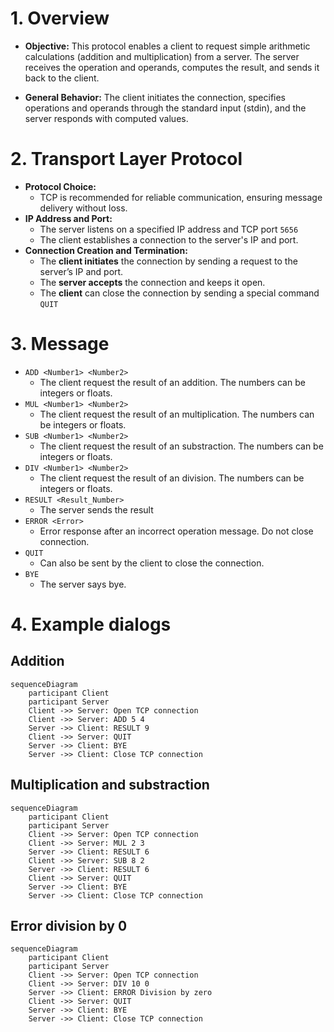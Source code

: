 # 1. Overview

- **Objective:** This protocol enables a client to request simple arithmetic calculations (addition and multiplication) from a server. The server receives the operation and operands, computes the result, and sends it back to the client.

- **General Behavior:** The client initiates the connection, specifies operations and operands through the standard input (stdin), and the server responds with computed values.

# 2. Transport Layer Protocol

- **Protocol Choice:** 
    - TCP is recommended for reliable communication, ensuring message delivery without loss.
- **IP Address and Port:**
    - The server listens on a specified IP address and TCP port `5656`
    - The client establishes a connection to the server's IP and port.
- **Connection Creation and Termination:**
    - The **client initiates** the connection by sending a request to the server’s IP and port.
    - The **server accepts** the connection and keeps it open.
    - The **client** can close the connection by sending a special command `QUIT`

# 3. Message

- `ADD <Number1> <Number2>`
    - The client request the result of an addition. The numbers can be integers or floats.
- `MUL <Number1> <Number2>`
    - The client request the result of an multiplication. The numbers can be integers or floats.
- `SUB <Number1> <Number2>`
    - The client request the result of an substraction. The numbers can be integers or floats.
- `DIV <Number1> <Number2>`
    - The client request the result of an division. The numbers can be integers or floats.
- `RESULT <Result_Number>`
    - The server sends the result
- `ERROR <Error>`
    - Error response after an incorrect operation message. Do not close connection.
- `QUIT`
    - Can also be sent by the client to close the connection.
- `BYE`
    - The server says bye.

# 4. Example dialogs

## Addition
```mermaid
sequenceDiagram
    participant Client
    participant Server
    Client ->> Server: Open TCP connection
    Client ->> Server: ADD 5 4
    Server ->> Client: RESULT 9
    Client ->> Server: QUIT
    Server ->> Client: BYE
    Server ->> Client: Close TCP connection
```

## Multiplication and substraction
```mermaid
sequenceDiagram
    participant Client
    participant Server
    Client ->> Server: Open TCP connection
    Client ->> Server: MUL 2 3
    Server ->> Client: RESULT 6
    Client ->> Server: SUB 8 2
    Server ->> Client: RESULT 6
    Client ->> Server: QUIT
    Server ->> Client: BYE
    Server ->> Client: Close TCP connection
```

## Error division by 0
```mermaid
sequenceDiagram
    participant Client
    participant Server
    Client ->> Server: Open TCP connection
    Client ->> Server: DIV 10 0
    Server ->> Client: ERROR Division by zero
    Client ->> Server: QUIT
    Server ->> Client: BYE
    Server ->> Client: Close TCP connection
```
